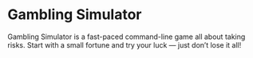 # Gambling Simulator

Gambling Simulator is a fast-paced command-line game all about taking risks.
Start with a small fortune and try your luck — just don’t lose it all!